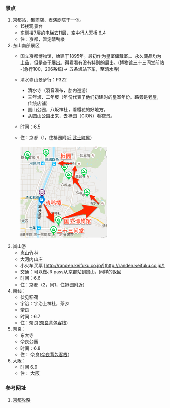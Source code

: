 ### 景点
1. 京都站，集商店、表演剧院于一体。
	* 15楼观景台
	* 东侧楼7层的电梯去11层，空中行人天桥 6.4
	* 住：京都，暂定晴鸭楼
2. 东山南部景区
	* 国立京都博物馆，始建于1895年。最初作为皇室储藏室。。永久藏品均为上品，但是吝于展出。得看看有没有特别的展出。(博物馆三十三间堂前站 -(急行100，206系统)-> 五条坂站下车，至清水寺)
	
	* 清水寺山景步行：P322
		* 清水寺（羽音瀑布，胎内巡游）
		* 三年坂、二年坂（年份代表了他们初建时的皇室年份。路旁是老屋，传统店铺）
		* 圆山公园，八坂神社，看樱花的好地方。
		* 从圆山公园出来，去袛园（GION）看夜景。
	* 时间：6.5
	* 住：京都（1，住袛园附近,[武士町屋](http://www.mafengwo.cn/hotel/7041616.html)）

		![Alt text](/map1.png)
3. 岚山游 
	* 岚山竹林
	* 大河内山庄
	* 小火车买票 [http://randen.keifuku.co.jp/](http://randen.keifuku.co.jp/)
	* 交通：可以做JR pass从京都站到岚山，同样的返回                                                                                              
	* 时间：6.6
	* 住：京都（2，同1，住袛园附近）
4. 南线：
	* 伏见稻荷
	* 宇治：宇治上神社，茶乡
	* 奈良
	* 时间：6.7
	* 住：奈良([奈良背包客栈](http://www.mafengwo.cn/hotel/6337022.html))
5. 奈良：
	* 东大寺
	* 奈良公园
	* 时间：6.8
	* 住： 奈良([奈良背包客栈](http://www.mafengwo.cn/hotel/6337022.html))
6. 大阪：
    * 时间 6.9
    * 住： 大阪
    


### 参考网址
1. [京都攻略](http://kyoto.travel/cn/)





